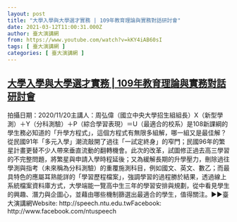 ```yaml
---
layout: post
title: "大學入學與大學選才實務 | 109年教育理論與實務對話研討會"
date: 2021-03-12T11:00:31.000Z
author: 臺大演講網
from: https://www.youtube.com/watch?v=kKY4iAB60sI
tags: [ 臺大演講網 ]
categories: [ 臺大演講網 ]
---
```

<!--1615546831000-->
[大學入學與大學選才實務 | 109年教育理論與實務對話研討會](https://www.youtube.com/watch?v=kKY4iAB60sI)
------

<div>
拍攝日期：2020/11/20主講人：周弘偉（國立中央大學招生組組長）X（新型學測）＋Y（分科測驗）＋P（綜合學習表現）＝U（最適合的校系）是108新課綱的學生務必知道的「升學方程式」，這個方程式有無限多組解，哪一組又是最佳解？從民國91年「多元入學」潮流敲開了過往「一試定終身」的窄門；民國96年的繁星計畫更替不少人帶來垂直流動的翻轉機會。此次的改革，試圖修正過去高三學習的不完整問題，將繁星與申請入學時程延後；又為緩解長期的升學壓力，刪除過往學測與指考（未來稱為分科測驗）的重覆施測科目，例如國文、英文、數乙；而最具特色的應屬耳熟能詳的「學習歷程檔案」，強調學習的過程勝於結果，透過線上系統檔案資料庫方式，大學端能一覽高中生三年的學習安排與規劃，從中看見學生的興趣、潛力與企圖心，並藉由哪些機制篩選出最適合的學生，值得關注。►►臺大演講網Website: http://speech.ntu.edu.twFacebook: http://www.facebook.com/ntuspeech
</div>

